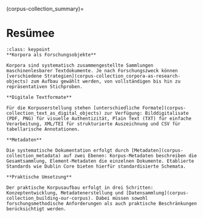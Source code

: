 (corpus-collection_summary)=
# Resümee

```{admonition} Key points des Kapitels
:class: keypoint
**Korpora als Forschungsobjekte**

Korpora sind systematisch zusammengestellte Sammlungen maschinenlesbarer Textdokumente. Je nach Forschungszweck können [verschiedene Strategien](corpus-collection_corpora-as-research-objects) zum Aufbau gewählt werden, von vollständigen bis hin zu repräsentativen Stichproben.

**Digitale Textformate**

Für die Korpuserstellung stehen [unterschiedliche Formate](corpus-collection_text_as_digital_objects) zur Verfügung: Bilddigitalisate (PDF, PNG) für visuelle Authentizität, Plain Text (TXT) für einfache Verarbeitung, XML/TEI für strukturierte Auszeichnung und CSV für tabellarische Annotationen.

**Metadaten**

Die systematische Dokumentation erfolgt durch [Metadaten](corpus-collection_metadata) auf zwei Ebenen: Korpus-Metadaten beschreiben die Gesamtsammlung, Element-Metadaten die einzelnen Dokumente. Etablierte Standards wie Dublin Core bieten hierfür standardisierte Schemata.

**Praktische Umsetzung**

Der praktische Korpusaufbau erfolgt in drei Schritten: Konzeptentwicklung, Metadatenerstellung und [Datensammlung](corpus-collection_building-our-corpus). Dabei müssen sowohl forschungsmethodische Anforderungen als auch praktische Beschränkungen berücksichtigt werden.
```

<!--
In diesem Kapitel haben wir uns zunächst über unterschiedliche [Typen von Korpora bzw. Strategien der Korpusbildung](corpus-collection_corpora-as-research-objects) in den Digital Humanities verständigt, um danach eine differenzierte Vorstellung von den u[nterschiedlichen Erscheinungsformen und Formaten von "Text" im digitalen Raum ](corpus-collection_text_as_digital_objects)zu entwickeln. Wir haben des Weiteren eine Idee von der [Funktion und der Struktur von Metadaten für die Korpusbeschreibung](corpus-collection_metadata) entwickelt und diese dann – sowohl auf Ebene des Gesamtkorpus als auch auf Ebene der einzelnen Korpuselemente – auf unser Forschungskorpus angewandt. Schließlich haben wir das mit Metadaten hinreichend beschriebene [Forschungskorpus durch einen automatisierten Download aufgebaut](corpus-collection_building-our-corpus). Damit ist unser Forschungskorpus fertig und kann in den nächsten Schritten aufbereitet und angereichert werden. 
-->
